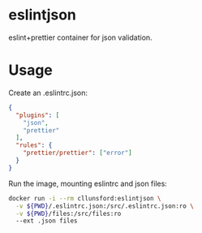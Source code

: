# eslintjson

eslint+prettier container for json validation.

# Usage
Create an .eslintrc.json:
```json
{
  "plugins": [
    "json",
    "prettier"
  ],
  "rules": {
    "prettier/prettier": ["error"]
  }
}
```

Run the image, mounting eslintrc and json files:
```bash
docker run -i --rm cllunsford:eslintjson \
  -v ${PWD}/.eslintrc.json:/src/.eslintrc.json:ro \
  -v ${PWD}/files:/src/files:ro
  --ext .json files
```
